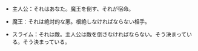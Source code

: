 
* 主人公：それはあなた。魔王を倒す、それが宿命。

* 魔王：それは絶対的な悪。根絶しなければならない相手。

* スライム：それは敵。主人公は敵を倒さなければならない。そう決まっている。そう決まっている。
